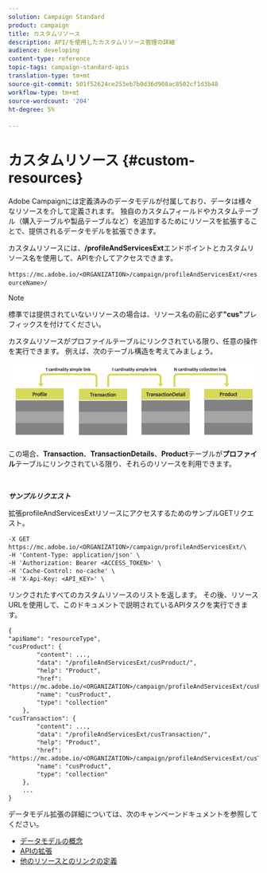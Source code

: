 ```yaml
---
solution: Campaign Standard
product: campaign
title: カスタムリソース
description: API/を使用したカスタムリソース管理の詳細
audience: developing
content-type: reference
topic-tags: campaign-standard-apis
translation-type: tm+mt
source-git-commit: 501f52624ce253eb7b0d36d908ac8502cf1d3b48
workflow-type: tm+mt
source-wordcount: '204'
ht-degree: 5%

---
```



# カスタムリソース {#custom-resources}

Adobe Campaignには定義済みのデータモデルが付属しており、データは様々なリソースを介して定義されます。 独自のカスタムフィールドやカスタムテーブル（購入テーブルや製品テーブルなど）を追加するためにリソースを拡張することで、提供されるデータモデルを拡張できます。

カスタムリソースには、**/profileAndServicesExt**&#x200B;エンドポイントとカスタムリソース名を使用して、APIを介してアクセスできます。

`https://mc.adobe.io/<ORGANIZATION>/campaign/profileAndServicesExt/<resourceName>/`

>[!NOTE]
>
>標準では提供されていないリソースの場合は、リソース名の前に必ず<b>&quot;cus&quot;</b>プレフィックスを付けてください。

カスタムリソースがプロファイルテーブルにリンクされている限り、任意の操作を実行できます。 例えば、次のテーブル構造を考えてみましょう。

![代替テキスト](assets/cusresources.png)

この場合、**Transaction**、**TransactionDetails**、**Product**&#x200B;テーブルが&#x200B;**プロファイル**&#x200B;テーブルにリンクされている限り、それらのリソースを利用できます。

<br/>

***サンプルリクエスト***

拡張profileAndServicesExtリソースにアクセスするためのサンプルGETリクエスト。

```
-X GET https://mc.adobe.io/<ORGANIZATION>/campaign/profileAndServicesExt/\
-H 'Content-Type: application/json' \
-H 'Authorization: Bearer <ACCESS_TOKEN>' \
-H 'Cache-Control: no-cache' \
-H 'X-Api-Key: <API_KEY>' \
```

リンクされたすべてのカスタムリソースのリストを返します。 その後、リソースURLを使用して、このドキュメントで説明されているAPIタスクを実行できます。

```
{
"apiName": "resourceType",
"cusProduct": {
        "content": ...,
        "data": "/profileAndServicesExt/cusProduct/",
        "help": "Product",
        "href": "https://mc.adobe.io/<ORGANIZATION>/campaign/profileAndServicesExt/cusProduct/metadata",
        "name": "cusProduct",
        "type": "collection"
    },
"cusTransaction": {
        "content": ...,
        "data": "/profileAndServicesExt/cusTransaction/",
        "help": "Product",
        "href": "https://mc.adobe.io/<ORGANIZATION>/campaign/profileAndServicesExt/cusTransaction/metadata",
        "name": "cusProduct",
        "type": "collection"
    },
    ...
}
```

データモデル拡張の詳細については、次のキャンペーンドキュメントを参照してください。

* [データモデルの概念](../../developing/using/data-model-concepts.md)
* [APIの拡張](../../developing/using/about-extending-the-api.md)
* [他のリソースとのリンクの定義](https://helpx.adobe.com/campaign/standard/developing/using/configuring-the-resource-s-data-structure.html#defining-links-with-other-resources)
